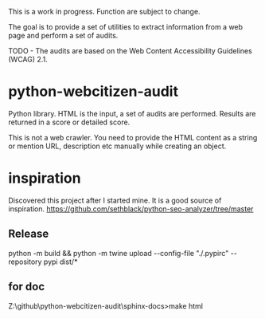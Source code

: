 This is a work in progress. Function are subject to change.

The goal is to provide a set of utilities to extract information from a web page and perform a set of audits. 

TODO - The audits are based on the Web Content Accessibility Guidelines (WCAG) 2.1.

# python-webcitizen-audit
Python library. HTML is the input, a set of audits are performed. Results are returned in a score or detailed score.

This is not a web crawler. You need to provide the HTML content as a string or mention URL, description etc manually while creating an object.

# inspiration
Discovered this project after I started mine. It is a good source of inspiration.
https://github.com/sethblack/python-seo-analyzer/tree/master

## Release


python -m build && python -m twine upload --config-file "./.pypirc" --repository pypi dist/*

## for doc
Z:\github\python-webcitizen-audit\sphinx-docs>make html

